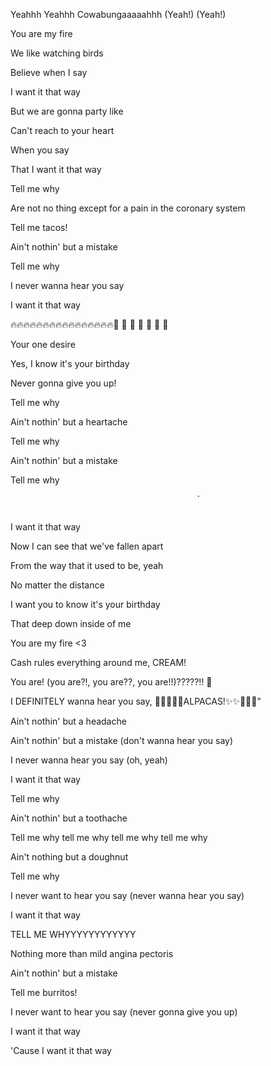Yeahhh Yeahhh Cowabungaaaaahhh (Yeah!) (Yeah!)

You are my fire

We like watching birds

Believe when I say

I want it that way

But we are gonna party like

Can't reach to your heart

When you say

That I want it that way

Tell me why

Are not no thing except for a pain in the coronary system

Tell me tacos!

Ain't nothin' but a mistake

Tell me why

I never wanna hear you say

I want it that way

🔥🔥🔥🔥🔥🔥🔥🔥🔥🔥🔥🔥🔥🔥🔥🔥🍝 🍝 🍝 🍝 🍝 🍝 🍝 

Your one desire

Yes, I know it's your birthday

Never gonna give you up!

Tell me why

Ain't nothin' but a heartache

Tell me why

Ain't nothin' but a mistake

Tell me why

<marquee width="60%" direction="left" height="30px">Tell me why!</marquee>

I want it that way

Now I can see that we've fallen apart

From the way that it used to be, yeah

No matter the distance

I want you to know it's your birthday

That deep down inside of me

You are my fire <3

Cash rules everything around me, CREAM!

You are! (you are?!, you are??, you are!!)?????!! 🤨

I DEFINITELY wanna hear you say, 🦙🦙🦙✨✨ALPACAS!✨✨🦙🦙🦙"

Ain't nothin' but a headache

Ain't nothin' but a mistake (don't wanna hear you say)

I never wanna hear you say (oh, yeah)

I want it that way

Tell me why

Ain't nothin' but a toothache

Tell me why tell me why tell me why tell me why

Ain't nothing but a doughnut

Tell me why

I never want to hear you say (never wanna hear you say)

I want it that way

TELL ME WHYYYYYYYYYYYY

Nothing more than mild angina pectoris

Ain't nothin' but a mistake

Tell me burritos!

I never want to hear you say (never gonna give you up)

I want it that way

'Cause I want it that way

